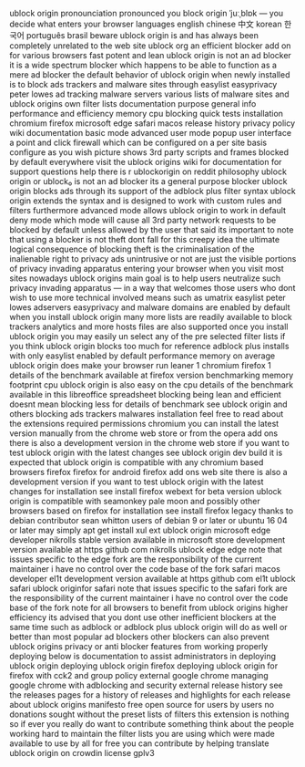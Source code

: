 ublock origin pronounciation pronounced you block origin ˈjuːˌblɒk — you decide what enters your browser languages english chinese 中文 korean 한국어 português brasil beware ublock origin is and has always been completely unrelated to the web site ublock org an efficient blocker add on for various browsers fast potent and lean ublock origin is not an ad blocker it is a wide spectrum blocker which happens to be able to function as a mere ad blocker the default behavior of ublock origin when newly installed is to block ads trackers and malware sites through easylist easyprivacy peter lowes ad tracking malware servers various lists of malware sites and ublock origins own filter lists documentation purpose general info performance and efficiency memory cpu blocking quick tests installation chromium firefox microsoft edge safari macos release history privacy policy wiki documentation basic mode advanced user mode popup user interface a point and click firewall which can be configured on a per site basis configure as you wish picture shows 3rd party scripts and frames blocked by default everywhere visit the ublock origins wiki for documentation for support questions help there is r ublockorigin on reddit philosophy ublock origin or ublock₀ is not an ad blocker its a general purpose blocker ublock origin blocks ads through its support of the adblock plus filter syntax ublock origin extends the syntax and is designed to work with custom rules and filters furthermore advanced mode allows ublock origin to work in default deny mode which mode will cause all 3rd party network requests to be blocked by default unless allowed by the user that said its important to note that using a blocker is not theft dont fall for this creepy idea the ultimate logical consequence of blocking theft is the criminalisation of the inalienable right to privacy ads unintrusive or not are just the visible portions of privacy invading apparatus entering your browser when you visit most sites nowadays ublock origins main goal is to help users neutralize such privacy invading apparatus — in a way that welcomes those users who dont wish to use more technical involved means such as umatrix easylist peter lowes adservers easyprivacy and malware domains are enabled by default when you install ublock origin many more lists are readily available to block trackers analytics and more hosts files are also supported once you install ublock origin you may easily un select any of the pre selected filter lists if you think ublock origin blocks too much for reference adblock plus installs with only easylist enabled by default performance memory on average ublock origin does make your browser run leaner 1 chromium firefox 1 details of the benchmark available at firefox version benchmarking memory footprint cpu ublock origin is also easy on the cpu details of the benchmark available in this libreoffice spreadsheet blocking being lean and efficient doesnt mean blocking less for details of benchmark see ublock origin and others blocking ads trackers malwares installation feel free to read about the extensions required permissions chromium you can install the latest version manually from the chrome web store or from the opera add ons there is also a development version in the chrome web store if you want to test ublock origin with the latest changes see ublock origin dev build it is expected that ublock origin is compatible with any chromium based browsers firefox firefox for android firefox add ons web site there is also a development version if you want to test ublock origin with the latest changes for installation see install firefox webext for beta version ublock origin is compatible with seamonkey pale moon and possibly other browsers based on firefox for installation see install firefox legacy thanks to debian contributor sean whitton users of debian 9 or later or ubuntu 16 04 or later may simply apt get install xul ext ublock origin microsoft edge developer nikrolls stable version available in microsoft store development version available at https github com nikrolls ublock edge edge note that issues specific to the edge fork are the responsibility of the current maintainer i have no control over the code base of the fork safari macos developer el1t development version available at https github com el1t ublock safari ublock originfor safari note that issues specific to the safari fork are the responsibility of the current maintainer i have no control over the code base of the fork note for all browsers to benefit from ublock origins higher efficiency its advised that you dont use other inefficient blockers at the same time such as adblock or adblock plus ublock origin will do as well or better than most popular ad blockers other blockers can also prevent ublock origins privacy or anti blocker features from working properly deploying below is documentation to assist administrators in deploying ublock origin deploying ublock origin firefox deploying ublock origin for firefox with cck2 and group policy external google chrome managing google chrome with adblocking and security external release history see the releases pages for a history of releases and highlights for each release about ublock origins manifesto free open source for users by users no donations sought without the preset lists of filters this extension is nothing so if ever you really do want to contribute something think about the people working hard to maintain the filter lists you are using which were made available to use by all for free you can contribute by helping translate ublock origin on crowdin license gplv3